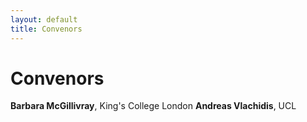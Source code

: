 ```yaml
---
layout: default
title: Convenors
---
```


# Convenors

**Barbara McGillivray**, King's College London
**Andreas Vlachidis**, UCL